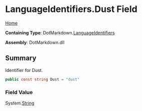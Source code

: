 <a name="_top"></a>

# LanguageIdentifiers\.Dust Field

[Home](../../../README.md#_top)

**Containing Type**: DotMarkdown\.[LanguageIdentifiers](../README.md#_top)

**Assembly**: DotMarkdown\.dll

## Summary

Identifier for Dust\.

```csharp
public const string Dust = "dust"
```

### Field Value

System\.[String](https://docs.microsoft.com/en-us/dotnet/api/system.string)

